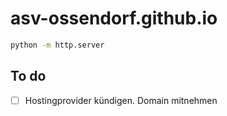 # asv-ossendorf.github.io

```bash
python -m http.server
```

## To do

- [ ] Hostingprovider kündigen. Domain mitnehmen